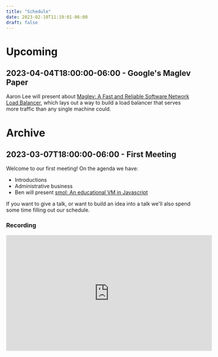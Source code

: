 ```yaml
---
title: "Schedule"
date: 2023-02-10T11:19:01-06:00
draft: false
---
```


# Upcoming


## 2023-04-04T18:00:00-06:00 - Google's Maglev Paper

Aaron Lee will present about [Maglev: A Fast and Reliable Software
Network Load Balancer](https://research.google/pubs/pub44824/), which
lays out a way to build a load balancer that serves more traffic than
any single machine could.

# Archive

## 2023-03-07T18:00:00-06:00 - First Meeting

Welcome to our first meeting! On the agenda we have:

- Introductions
- Administrative business
- Ben will present [smol: An educational VM in Javascript](https://github.com/bhelx/smol)

If you want to give a talk, or want to build an idea into a talk we'll
also spend some time filling out our schedule.

### Recording

<iframe width="560" height="315" src="https://www.youtube.com/embed/D7GxyHxyYA8" title="YouTube video player" frameborder="0" allow="accelerometer; autoplay; clipboard-write; encrypted-media; gyroscope; picture-in-picture; web-share" allowfullscreen></iframe>

